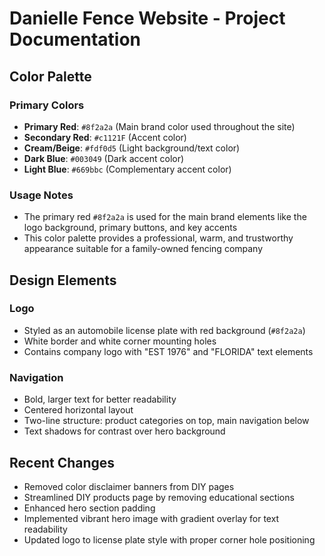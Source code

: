 # Danielle Fence Website - Project Documentation

## Color Palette

### Primary Colors
- **Primary Red**: `#8f2a2a` (Main brand color used throughout the site)
- **Secondary Red**: `#c1121F` (Accent color)
- **Cream/Beige**: `#fdf0d5` (Light background/text color)
- **Dark Blue**: `#003049` (Dark accent color)
- **Light Blue**: `#669bbc` (Complementary accent color)

### Usage Notes
- The primary red `#8f2a2a` is used for the main brand elements like the logo background, primary buttons, and key accents
- This color palette provides a professional, warm, and trustworthy appearance suitable for a family-owned fencing company

## Design Elements

### Logo
- Styled as an automobile license plate with red background (`#8f2a2a`)
- White border and white corner mounting holes
- Contains company logo with "EST 1976" and "FLORIDA" text elements

### Navigation
- Bold, larger text for better readability
- Centered horizontal layout
- Two-line structure: product categories on top, main navigation below
- Text shadows for contrast over hero background

## Recent Changes
- Removed color disclaimer banners from DIY pages
- Streamlined DIY products page by removing educational sections
- Enhanced hero section padding
- Implemented vibrant hero image with gradient overlay for text readability
- Updated logo to license plate style with proper corner hole positioning